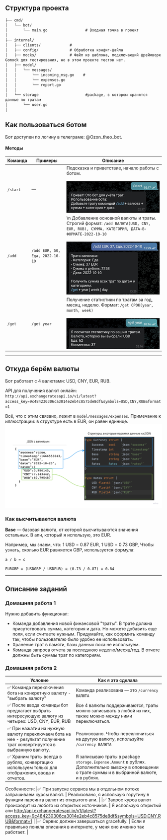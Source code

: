 
## Структура проекта

```plain
├── cmd/
│   └── bot/
│       └── main.go					# Входная точка в проект
│
├── internal/
│   ├── clients/             #
│   ├── config/              # Обработка конфиг-файла
│   ├── mocks/     			 # Файл из шаблона, подключающий фреймворк Gomock для тестирования, но в этом проекте тестов нет.
│   ├── model/  
│ 	│ 	└── messages/
│ 	│		└── incoming_msg.go    #     
│ 	│		└── expenses.go 		
│	│		└── report.go
│   │
│   └── storage          			#package, в котором хранятся данные по тратам
│       └── user.go		
│ 
```

## Как пользоваться ботом

Бот доступен по логину в телеграме: @Ozon_theo_bot.

#### Методы

| Команда  | Примеры  | Описание |
|------------- |---------------| -------------|
| `/start`      | — | Подсказка и приветствие, начало работы с ботом. </br></br> ![image info](./img/start.jpg) |
| `/add`      | `/add EUR, 50, Еда, 2022-10-10` | \n Добавление основной валюты и траты. Строгий формат: `/add ВАЛЮТА(USD, CNY, EUR, RUB), СУММА, КАТЕГОРИЯ, ДАТА-В-ФОРМАТЕ-2022-10-10` </br></br> ![image info](./img/output.jpg) |
| `/get` | `/get year` | Получение статистики по тратам за год, месяц, неделю. Формат: `/get СРОК(year, month, week)` </br></br> ![image info](./img/get.jpg) |

--------
## Откуда берём валюты

Бот работает с 4 валютами: USD, CNY, EUR, RUB.

API для получения валют онлайн: `http://api.exchangeratesapi.io/v1/latest?access_key=9c484230306ca3014e2eb4c8575de8df&symbols=USD,CNY,RUB&format=1`

Всё, что с этим связано, лежит в `model/messages/expenses`. Примечание к иллюстрации: в структуре есть в EUR, он равен единице.
![image info](./img/img.png)

### Как высчитывается валюта
**Base** — базовая валюта, от которой высчитываются значения остальных. В апи, который я использую, это EUR.

Например, мы знаем, что: 
1 USD = 0.87 EUR, 
1 USD = 0.73 GBP, 
Чтобы узнать, сколько EUR равняется GBP, используется формула:

```
a / b = c
```

```
EURGBP = (USDGBP / USDEUR) = (0.73 / 0.87) = 0.84
```

-------

## Описание заданий
### Домашняя работа 1
Нужно добавить функционал:
- Команда добавления новой финансовой "траты". В трате должна присутствовать сумма, категория и дата. Но можете добавить еще поля, если считаете нужным. Придумайте, как оформить команду так, чтобы пользователю было удобно ее использовать.
- Хранение трат в памяти, базы данных пока не используем.
- Команда запроса отчета за последнюю неделю/месяц/год. В отчете должны быть суммы трат по категориям.

### Домашняя работа 2
| Условие  | Как я это сделала  | 
|------------- |---------------| 
|✅ Команда переключения бота на конкретную валюту - "выбрать валюту" | Команда реализована — это `/currency ВАЛЮТА` |
|✅ После ввода команды бот предлагает выбрать интересующую валюту из четырех: USD, CNY, EUR, RUB | Все 4 валюты поддерживаются, траты можно записывать в любой из них, также можно между ними переключаться. |
|✅ При нажатии на нужную валюту переключаем бота на нее - результат получение трат конвертируется в выбранную валюту. | Реализовано. Чтобы переключиться на другую валюту, используйте `/currency ВАЛЮТА` |
|✅ Храним траты всегда в рублях, конвертацию используем только для отображения, ввода и отчетов. | Я записываю траты в package `storage.Expense.Amount` в рублях. Дополнительно вывожу в оповещении о трате суммы и в выбранной валюте, и в рублях. |
                     
Особенности:
|✅ При запуске сервиса мы в отдельном потоке запрашиваем курсы валют. | Реализовано, я использую горутину в функции парсинга валют из открытого апи. |
|✅ Запрос курса валют происходит из любого из открытых источников. | Я использую открытый апи http://api.exchangeratesapi.io/v1/latest?access_key=9c484230306ca3014e2eb4c8575de8df&symbols=USD,CNY,RUB&format=1 |
|✅ Сервис должен завершаться gracefully. | Если я правильно поняла описания в интернете, у меня оно именно так работает.  |

